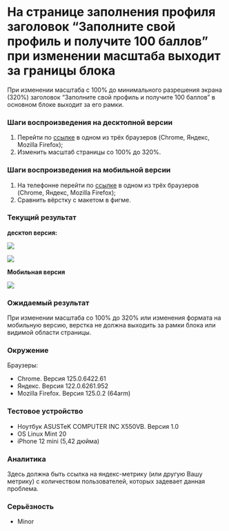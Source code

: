 
# На странице заполнения профиля заголовок “Заполните свой профиль и получите 100 баллов” при изменении масштаба выходит за границы блока

При изменении масштаба с 100% до минимального разрешения экрана (320%) заголовок “Заполните свой профиль и получите 100 баллов” в основном блоке выходит за его рамки.

### Шаги воспроизведения на десктопной версии

1. Перейти по [ссылке](http://landing.hh-demo.np-internal.ru/) в одном из трёх браузеров (Chrome, Яндекс, Mozilla Firefox);
2. Изменить масштаб страницы со 100% до 320%.

### Шаги воспроизведения на мобильной версии

1. На телефонне перейти по [ссылке](http://landing.hh-demo.np-internal.ru/) в одном из трёх браузеров (Chrome, Яндекс, Mozilla Firefox);
2. Сравнить вёрстку с макетом в фигме.

### Текущий результат

**десктоп версия:**

![](https://lh7-us.googleusercontent.com/docsz/AD_4nXf5F-Pc0K7HdpOQThcLqDwLxQE5u9oSdPTscTKRm9GbsIj_sKYtLoY6ZBCs7Zx8GF_v4oc4g6Y7fynZX8LKeKTBf-OcORSBMzPw-X8ta2GIeVIF0zfZlijezQTPVTaBnVUnUnnQRyWR13UD5kW4aVuHCsy4?key=XObOV-jfI8ziYNcxe3MVfg)

![](https://lh7-us.googleusercontent.com/docsz/AD_4nXe_2JrFYs22nOhAGWpBWOpZ7Ap3DsmeFWvMn36ooCzW5Y5RwJb3JVOzufp0icKMg97aVLQ3Za9WWyCjo5xeS_I1yGBF9JfeI2XIqmvh_au24pa57qNxcdReJ0fWIJbKhbaZ0M_-Y4Lpm8TFHsGd5ifKL5OF?key=XObOV-jfI8ziYNcxe3MVfg)

**Мобильная версия**

![](https://lh7-us.googleusercontent.com/docsz/AD_4nXf2_LLKRZkToEwIjtFJuCiwaNSgV338ezcg5ou1ttFpqO_7oKDO08gUixQyoemW7v3q1EtcZ0obEzirI7swp2hTeftK6XFC5CoN0-jq4CEietNC3-oZv0ZNohSpkKAoL8JOssOhOb_i0P0bdJa6DTgUXhWA?key=XObOV-jfI8ziYNcxe3MVfg)

### Ожидаемый результат

При изменении масштаба со 100% до 320% или изменения формата на мобильную версию, верстка не должна выходить за рамки блока или видимой области страницы.

### Окружение

Браузеры:

- Chrome. Версия 125.0.6422.61
- Яндекс. Версия 122.0.6261.952
- Mozilla Firefox. Версия 125.0.2 (64arm)

### Тестовое устройство

- Ноутбук ASUSTeK COMPUTER INC X550VB. Версия 1.0
- OS Linux Mint 20
- iPhone 12 mini (5,42 дюйма)

### Аналитика

Здесь должна быть ссылка на яндекс-метрику (или другую Вашу метрику) с количеством пользователей, которых задевает данная проблема.

### Серьёзность

- Minor
